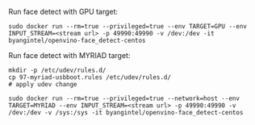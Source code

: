 Run face detect with GPU target:

```
sudo docker run --rm=true --privileged=true --env TARGET=GPU --env INPUT_STREAM=<stream url> -p 49990:49990 -v /dev:/dev -it byangintel/openvino-face_detect-centos
```

Run face detect with MYRIAD target:
```
mkdir -p /etc/udev/rules.d/
cp 97-myriad-usbboot.rules /etc/udev/rules.d/
# apply udev change

sudo docker run --rm=true --privileged=true --network=host --env TARGET=MYRIAD --env INPUT_STREAM=<stream url> -p 49990:49990 -v /dev:/dev -v /sys:/sys -it byangintel/openvino-face_detect-centos
```
